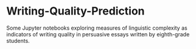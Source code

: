 # Writing-Quality-Prediction
Some Jupyter notebooks exploring measures of linguistic complexity as indicators of writing quality in persuasive essays written by eighth-grade students.
